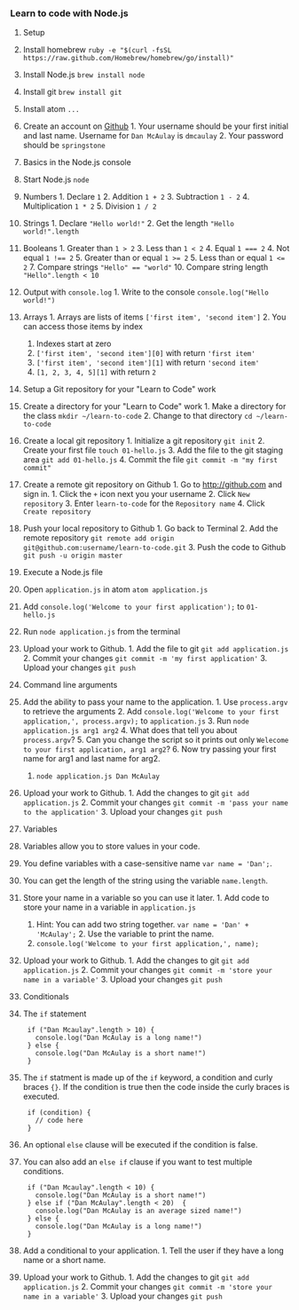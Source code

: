 ### Learn to code with Node.js

1. Setup
  1. Install homebrew `ruby -e "$(curl -fsSL https://raw.github.com/Homebrew/homebrew/go/install)"`
  2. Install Node.js `brew install node`
  3. Install git `brew install git`
  4. Install atom `...`
  5. Create an account on [Github](http://www.github.com)
    1. Your username should be your first initial and last name. Username for `Dan McAulay` is `dmcaulay`
    2. Your password should be `springstone`

2. Basics in the Node.js console
  1. Start Node.js `node`
  2. Numbers
    1. Declare `1`
    2. Addition `1 + 2`
    3. Subtraction `1 - 2`
    4. Multiplication `1 * 2`
    5. Division `1 / 2`
  3. Strings
    1. Declare `"Hello world!"`
    2. Get the length `"Hello world!".length`
  4. Booleans
    1. Greater than `1 > 2`
    3. Less than `1 < 2`
    4. Equal `1 === 2`
    4. Not equal `1 !== 2`
    5. Greater than or equal `1 >= 2`
    5. Less than or equal `1 <= 2`
    7. Compare strings `"Hello" == "world"`
    10. Compare string length `"Hello".length < 10`
  5. Output with `console.log`
    1. Write to the console `console.log("Hello world!")`
  6. Arrays
    1. Arrays are lists of items `['first item', 'second item']`
    2. You can access those items by index
      1. Indexes start at zero 
      2. `['first item', 'second item'][0]` with return `'first item'`
      3. `['first item', 'second item'][1]` with return `'second item'`
      4. `[1, 2, 3, 4, 5][1]` with return `2`

3. Setup a Git repository for your "Learn to Code" work
  1. Create a directory for your "Learn to Code" work
    1. Make a directory for the class `mkdir ~/learn-to-code`
    2. Change to that directory `cd ~/learn-to-code`
  2. Create a local git repository
    1. Initialize a git repository `git init`
    2. Create your first file `touch 01-hello.js`
    3. Add the file to the git staging area `git add 01-hello.js`
    4. Commit the file `git commit -m "my first commit"`
  3. Create a remote git repository on Github
    1. Go to http://github.com and sign in.
    1. Click the `+` icon next you your username
    2. Click `New repository`
    3. Enter `learn-to-code` for the `Repository name`
    4. Click `Create repository`
  4. Push your local repository to Github
    1. Go back to Terminal
    2. Add the remote repository `git remote add origin git@github.com:username/learn-to-code.git`
    3. Push the code to Github `git push -u origin master`

4. Execute a Node.js file
  1. Open `application.js` in atom `atom application.js`
  2. Add `console.log('Welcome to your first application');` to `01-hello.js`
  3. Run `node application.js` from the terminal
  4. Upload your work to Github.
    1. Add the file to git `git add application.js`
    2. Commit your changes `git commit -m 'my first application'`
    3. Upload your changes `git push`

5. Command line arguments
  1. Add the ability to pass your name to the application.
    1. Use `process.argv` to retrieve the arguments
    2. Add `console.log('Welcome to your first application,', process.argv);` to `application.js`
    3. Run `node application.js arg1 arg2`
    4. What does that tell you about `process.argv`?
    5. Can you change the script so it prints out only `Welecome to your first application, arg1 arg2`?
    6. Now try passing your first name for arg1 and last name for arg2.
       1. `node application.js Dan McAulay`
  2. Upload your work to Github.
    1. Add the changes to git `git add application.js`
    2. Commit your changes `git commit -m 'pass your name to the application'`
    3. Upload your changes `git push`

6. Variables
  1. Variables allow you to store values in your code.
  2. You define variables with a case-sensitive name `var name = 'Dan';`.
  3. You can get the length of the string using the variable `name.length`.
  4. Store your name in a variable so you can use it later.
    1. Add code to store your name in a variable in `application.js`
      1. Hint: You can add two string together. `var name = 'Dan' + 'McAulay';`
    2. Use the variable to print the name.
      1. `console.log('Welcome to your first application,', name);` 
  5. Upload your work to Github.
    1. Add the changes to git `git add application.js`
    2. Commit your changes `git commit -m 'store your name in a variable'`
    3. Upload your changes `git push`

7. Conditionals
  1. The `if` statement

          if ("Dan Mcaulay".length > 10) {
            console.log("Dan McAulay is a long name!")
          } else {
            console.log("Dan McAulay is a short name!")
          }

  2. The `if` statment is made up of the `if` keyword, a condition and curly braces `{}`.
     If the condition is true then the code inside the curly braces is executed.

          if (condition) {
            // code here
          }

  3. An optional `else` clause will be executed if the condition is false.
  4. You can also add an `else if` clause if you want to test multiple conditions.

          if ("Dan Mcaulay".length < 10) {
            console.log("Dan McAulay is a short name!")
          } else if ("Dan McAulay".length < 20)  {
            console.log("Dan McAulay is an average sized name!")
          } else {
            console.log("Dan McAulay is a long name!")
          }

  5. Add a conditional to your application.
    1. Tell the user if they have a long name or a short name.
  6. Upload your work to Github.
    1. Add the changes to git `git add application.js`
    2. Commit your changes `git commit -m 'store your name in a variable'`
    3. Upload your changes `git push`
